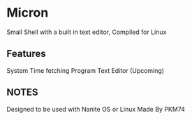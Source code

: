 # Micron
Small Shell with a built in text editor,
Compiled for Linux
## Features
System Time fetching Program
Text Editor (Upcoming)

## NOTES
Designed to be used with Nanite OS or Linux
Made By PKM74

